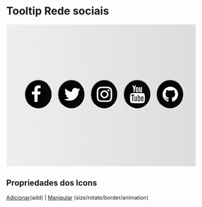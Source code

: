# Tooltip Rede sociais

![](https://github.com/Romenildo/WEB/blob/main/Telas_de_Login/Img/tooltip1.gif)

## Propriedades dos Icons
[Adicionar](https://www.w3schools.com/howto/howto_css_social_media_buttons.asp)(add)  |
[Manipular](https://www.treinaweb.com.br/blog/css-dominando-o-font-awesome/) (size/rotate/border/animation)
